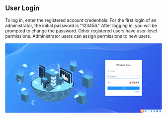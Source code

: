 ## User Login

To log in, enter the registered account credentials. For the first login of an administrator, the initial password is "123456." After logging in, you will be prompted to change the password. Other registered users have user-level permissions. Administrator users can assign permissions to new users.

![image-20230621130728244](../../../images/whalealDataImages/image-20230621130728244.png)